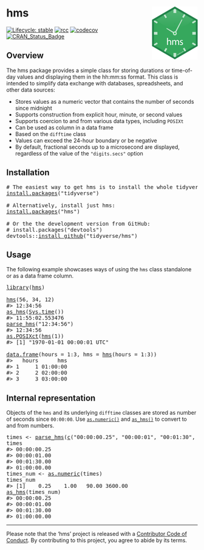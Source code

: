 # hms <a href='https:/hms.tidyverse.org'><img src='man/figures/logo.png' align="right" height="139" /></a>

<!-- badges: start -->

[![Lifecycle: stable](https://img.shields.io/badge/lifecycle-stable-brightgreen.svg)](https://lifecycle.r-lib.org/articles/stages.html) [![rcc](https://github.com/tidyverse/hms/workflows/rcc/badge.svg)](https://github.com/tidyverse/hms/actions) [![codecov](https://codecov.io/gh/tidyverse/hms/branch/master/graph/badge.svg)](https://codecov.io/gh/tidyverse/hms) [![CRAN\_Status\_Badge](https://www.r-pkg.org/badges/version/hms)](https://cran.r-project.org/package=hms)

<!-- badges: end -->

## Overview

The hms package provides a simple class for storing durations or time-of-day values and displaying them in the hh:mm:ss format. This class is intended to simplify data exchange with databases, spreadsheets, and other data sources:

-   Stores values as a numeric vector that contains the number of seconds since midnight
-   Supports construction from explicit hour, minute, or second values
-   Supports coercion to and from various data types, including `POSIXt`
-   Can be used as column in a data frame
-   Based on the `difftime` class
-   Values can exceed the 24-hour boundary or be negative
-   By default, fractional seconds up to a microsecond are displayed, regardless of the value of the `"digits.secs"` option

## Installation

<pre class='chroma'>
<span class='c'># The easiest way to get hms is to install the whole tidyverse:</span>
<span class='nf'><a href='https://rdrr.io/r/utils/install.packages.html'>install.packages</a></span><span class='o'>(</span><span class='s'>"tidyverse"</span><span class='o'>)</span>

<span class='c'># Alternatively, install just hms:</span>
<span class='nf'><a href='https://rdrr.io/r/utils/install.packages.html'>install.packages</a></span><span class='o'>(</span><span class='s'>"hms"</span><span class='o'>)</span>

<span class='c'># Or the the development version from GitHub:</span>
<span class='c'># install.packages("devtools")</span>
<span class='nf'>devtools</span><span class='nf'>::</span><span class='nf'><a href='https://devtools.r-lib.org//reference/remote-reexports.html'>install_github</a></span><span class='o'>(</span><span class='s'>"tidyverse/hms"</span><span class='o'>)</span></pre>

## Usage

The following example showcases ways of using the `hms` class standalone or as a data frame column.

<pre class='chroma'>
<span class='kr'><a href='https://rdrr.io/r/base/library.html'>library</a></span><span class='o'>(</span><span class='nv'><a href='https://hms.tidyverse.org/'>hms</a></span><span class='o'>)</span>

<span class='nf'><a href='https://hms.tidyverse.org/reference/hms.html'>hms</a></span><span class='o'>(</span><span class='m'>56</span>, <span class='m'>34</span>, <span class='m'>12</span><span class='o'>)</span>
<span class='c'>#&gt; 12:34:56</span>
<span class='nf'><a href='https://hms.tidyverse.org/reference/hms.html'>as_hms</a></span><span class='o'>(</span><span class='nf'><a href='https://rdrr.io/r/base/Sys.time.html'>Sys.time</a></span><span class='o'>(</span><span class='o'>)</span><span class='o'>)</span>
<span class='c'>#&gt; 11:55:02.553476</span>
<span class='nf'><a href='https://hms.tidyverse.org/reference/parse_hms.html'>parse_hms</a></span><span class='o'>(</span><span class='s'>"12:34:56"</span><span class='o'>)</span>
<span class='c'>#&gt; 12:34:56</span>
<span class='nf'><a href='https://rdrr.io/r/base/as.POSIXlt.html'>as.POSIXct</a></span><span class='o'>(</span><span class='nf'><a href='https://hms.tidyverse.org/reference/hms.html'>hms</a></span><span class='o'>(</span><span class='m'>1</span><span class='o'>)</span><span class='o'>)</span>
<span class='c'>#&gt; [1] "1970-01-01 00:00:01 UTC"</span>

<span class='nf'><a href='https://rdrr.io/r/base/data.frame.html'>data.frame</a></span><span class='o'>(</span>hours <span class='o'>=</span> <span class='m'>1</span><span class='o'>:</span><span class='m'>3</span>, hms <span class='o'>=</span> <span class='nf'><a href='https://hms.tidyverse.org/reference/hms.html'>hms</a></span><span class='o'>(</span>hours <span class='o'>=</span> <span class='m'>1</span><span class='o'>:</span><span class='m'>3</span><span class='o'>)</span><span class='o'>)</span>
<span class='c'>#&gt;   hours      hms</span>
<span class='c'>#&gt; 1     1 01:00:00</span>
<span class='c'>#&gt; 2     2 02:00:00</span>
<span class='c'>#&gt; 3     3 03:00:00</span></pre>

## Internal representation

Objects of the `hms` and its underlying `difftime` classes are stored as number of seconds since `00:00:00`. Use [`as.numeric()`](https://rdrr.io/r/base/numeric.html) and [`as_hms()`](https://hms.tidyverse.org/reference/hms.html) to convert to and from numbers.

<pre class='chroma'>
<span class='nv'>times</span> <span class='o'>&lt;-</span> <span class='nf'><a href='https://hms.tidyverse.org/reference/parse_hms.html'>parse_hms</a></span><span class='o'>(</span><span class='nf'><a href='https://rdrr.io/r/base/c.html'>c</a></span><span class='o'>(</span><span class='s'>"00:00:00.25"</span>, <span class='s'>"00:00:01"</span>, <span class='s'>"00:01:30"</span>, <span class='s'>"01:00:00"</span><span class='o'>)</span><span class='o'>)</span>
<span class='nv'>times</span>
<span class='c'>#&gt; 00:00:00.25</span>
<span class='c'>#&gt; 00:00:01.00</span>
<span class='c'>#&gt; 00:01:30.00</span>
<span class='c'>#&gt; 01:00:00.00</span>
<span class='nv'>times_num</span> <span class='o'>&lt;-</span> <span class='nf'><a href='https://rdrr.io/r/base/numeric.html'>as.numeric</a></span><span class='o'>(</span><span class='nv'>times</span><span class='o'>)</span>
<span class='nv'>times_num</span>
<span class='c'>#&gt; [1]    0.25    1.00   90.00 3600.00</span>
<span class='nf'><a href='https://hms.tidyverse.org/reference/hms.html'>as_hms</a></span><span class='o'>(</span><span class='nv'>times_num</span><span class='o'>)</span>
<span class='c'>#&gt; 00:00:00.25</span>
<span class='c'>#&gt; 00:00:01.00</span>
<span class='c'>#&gt; 00:01:30.00</span>
<span class='c'>#&gt; 01:00:00.00</span></pre>

------------------------------------------------------------------------

Please note that the ‘hms’ project is released with a [Contributor Code of Conduct](https://github.com/tidyverse/hms/blob/master/CODE_OF_CONDUCT.md). By contributing to this project, you agree to abide by its terms.
